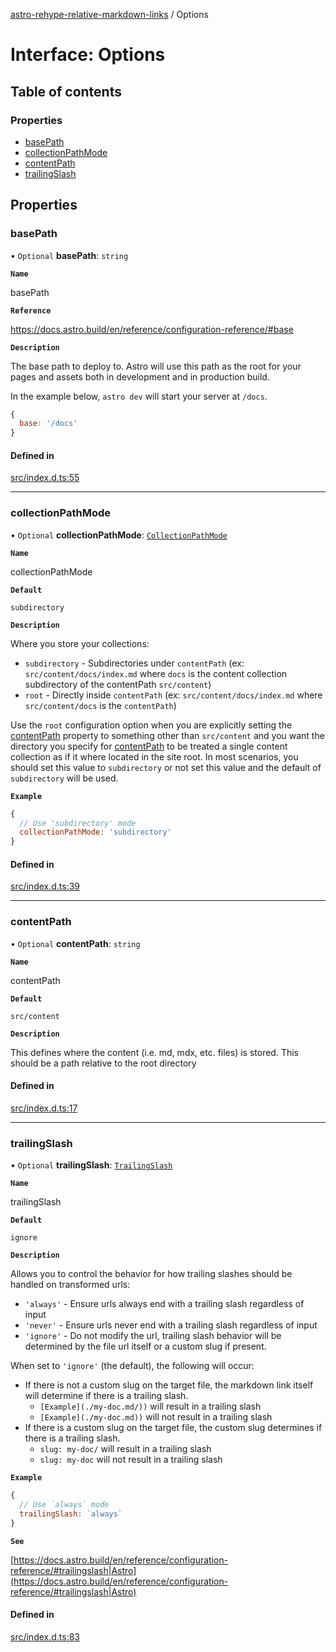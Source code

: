 [astro-rehype-relative-markdown-links](../README.md) / Options

# Interface: Options

## Table of contents

### Properties

- [basePath](Options.md#basepath)
- [collectionPathMode](Options.md#collectionpathmode)
- [contentPath](Options.md#contentpath)
- [trailingSlash](Options.md#trailingslash)

## Properties

### basePath

• `Optional` **basePath**: `string`

**`Name`**

basePath

**`Reference`**

https://docs.astro.build/en/reference/configuration-reference/#base

**`Description`**

The base path to deploy to. Astro will use this path as the root for your pages and assets both in development and in production build.

In the example below, `astro dev` will start your server at `/docs`.

```js
{
  base: '/docs'
}
```

#### Defined in

[src/index.d.ts:55](https://github.com/vernak2539/astro-rehype-relative-markdown-links/blob/main/src/index.d.ts#L55)

___

### collectionPathMode

• `Optional` **collectionPathMode**: [`CollectionPathMode`](../README.md#collectionpathmode)

**`Name`**

collectionPathMode

**`Default`**

`subdirectory`

**`Description`**

Where you store your collections:
  - `subdirectory` - Subdirectories under `contentPath` (ex: `src/content/docs/index.md` where `docs` is the content collection subdirectory of the contentPath `src/content`)
  - `root` - Directly inside `contentPath` (ex: `src/content/docs/index.md` where `src/content/docs` is the `contentPath`)

Use the `root` configuration option when you are explicitly setting the [contentPath](Options.md#contentpath) property to something other than `src/content` and you want the directory you specify
for [contentPath](Options.md#contentpath) to be treated a single content collection as if it where located in the site root.  In most scenarios, you should set this value to `subdirectory` or not
set this value and the default of `subdirectory` will be used.

**`Example`**

```js
{
  // Use 'subdirectory' mode
  collectionPathMode: 'subdirectory'
}
```

#### Defined in

[src/index.d.ts:39](https://github.com/vernak2539/astro-rehype-relative-markdown-links/blob/main/src/index.d.ts#L39)

___

### contentPath

• `Optional` **contentPath**: `string`

**`Name`**

contentPath

**`Default`**

`src/content`

**`Description`**

This defines where the content (i.e. md, mdx, etc. files) is stored. This should be a path relative to the root directory

#### Defined in

[src/index.d.ts:17](https://github.com/vernak2539/astro-rehype-relative-markdown-links/blob/main/src/index.d.ts#L17)

___

### trailingSlash

• `Optional` **trailingSlash**: [`TrailingSlash`](../README.md#trailingslash)

**`Name`**

trailingSlash

**`Default`**

`ignore`

**`Description`**

Allows you to control the behavior for how trailing slashes should be handled on transformed urls:
  - `'always'` - Ensure urls always end with a trailing slash regardless of input
  - `'never'` - Ensure urls never end with a trailing slash regardless of input
  - `'ignore'` - Do not modify the url, trailing slash behavior will be determined by the file url itself or a custom slug if present.

When set to `'ignore'` (the default), the following will occur:
  - If there is not a custom slug on the target file, the markdown link itself will determine if there is a trailing slash.
      - `[Example](./my-doc.md/))` will result in a trailing slash
      - `[Example](./my-doc.md))` will not result in a trailing slash
  - If there is a custom slug on the target file, the custom slug determines if there is a trailing slash.
      - `slug: my-doc/` will result in a trailing slash
      - `slug: my-doc` will not result in a trailing slash

**`Example`**

```js
{
  // Use `always` mode
  trailingSlash: `always`
}
```

**`See`**

[https://docs.astro.build/en/reference/configuration-reference/#trailingslash|Astro](https://docs.astro.build/en/reference/configuration-reference/#trailingslash|Astro)

#### Defined in

[src/index.d.ts:83](https://github.com/vernak2539/astro-rehype-relative-markdown-links/blob/main/src/index.d.ts#L83)
